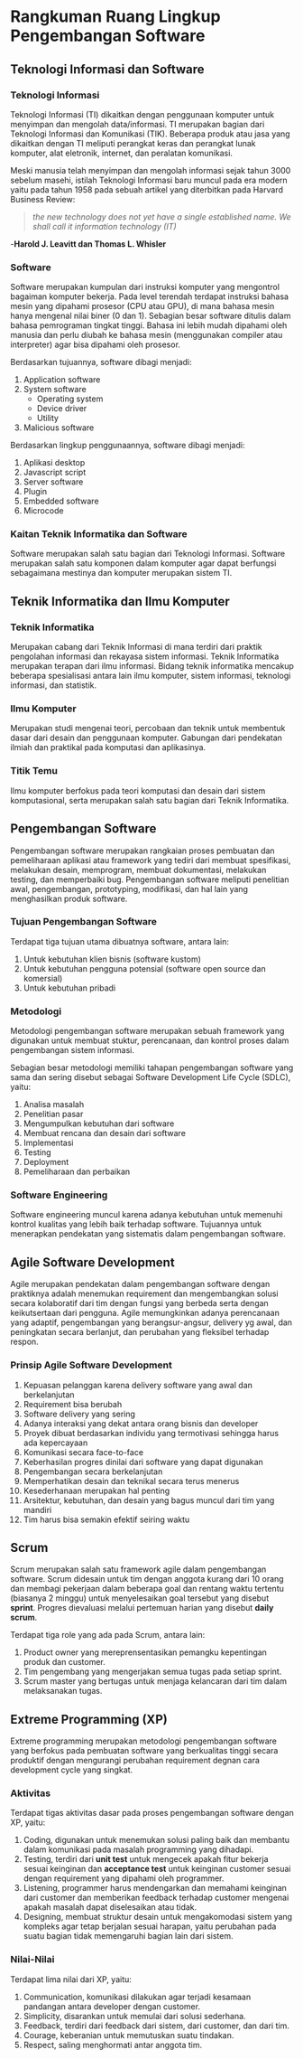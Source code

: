 # Rangkuman Ruang Lingkup Pengembangan Software

## Teknologi Informasi dan Software

### Teknologi Informasi
Teknologi Informasi (TI) dikaitkan dengan penggunaan komputer untuk menyimpan dan mengolah data/informasi. TI merupakan bagian dari Teknologi Informasi dan Komunikasi (TIK). Beberapa produk atau jasa yang dikaitkan dengan TI meliputi perangkat keras dan perangkat lunak komputer, alat eletronik, internet, dan peralatan komunikasi.

Meski manusia telah menyimpan dan mengolah informasi sejak tahun 3000 sebelum masehi, istilah Teknologi Informasi baru muncul pada era modern yaitu pada tahun 1958 pada sebuah artikel yang diterbitkan pada Harvard Business Review:
>  _the new technology does not yet have a single established name. We shall call it information technology (IT)_ 

-**Harold J. Leavitt dan Thomas L. Whisler**

### Software
Software merupakan kumpulan dari instruksi komputer yang mengontrol bagaiman komputer bekerja. Pada level terendah terdapat instruksi bahasa mesin yang dipahami prosesor (CPU atau GPU), di mana bahasa mesin hanya mengenal nilai biner (0 dan 1). Sebagian besar software ditulis dalam bahasa pemrograman tingkat tinggi. Bahasa ini lebih mudah dipahami oleh manusia dan perlu diubah ke bahasa mesin (menggunakan compiler atau interpreter) agar bisa dipahami oleh prosesor.

Berdasarkan tujuannya, software dibagi menjadi:
1. Application software 
2. System software
   - Operating system
   - Device driver
   - Utility
3. Malicious software

Berdasarkan lingkup penggunaannya, software dibagi menjadi:
1. Aplikasi desktop
2. Javascript script
3. Server software
4. Plugin
5. Embedded software
6. Microcode

### Kaitan Teknik Informatika dan Software

Software merupakan salah satu bagian dari Teknologi Informasi. Software merupakan salah satu komponen dalam komputer agar dapat berfungsi sebagaimana mestinya dan komputer merupakan sistem TI.

## Teknik Informatika dan Ilmu Komputer

### Teknik Informatika
Merupakan cabang dari Teknik Informasi di mana terdiri dari praktik pengolahan informasi dan rekayasa sistem informasi. Teknik Informatika merupakan terapan dari ilmu informasi. Bidang teknik informatika mencakup beberapa spesialisasi antara lain ilmu komputer, sistem informasi, teknologi informasi, dan statistik.

### Ilmu Komputer
Merupakan studi mengenai teori, percobaan dan teknik untuk membentuk dasar dari desain dan penggunaan komputer. Gabungan dari pendekatan ilmiah dan praktikal pada komputasi dan aplikasinya.

### Titik Temu
Ilmu komputer berfokus pada teori komputasi dan desain dari sistem komputasional, serta merupakan salah satu bagian dari Teknik Informatika.

## Pengembangan Software

Pengembangan software merupakan rangkaian proses pembuatan dan pemeliharaan aplikasi atau framework yang tediri dari membuat spesifikasi, melakukan desain, memprogram, membuat dokumentasi, melakukan testing, dan memperbaiki bug. Pengembangan software meliputi penelitian awal, pengembangan, prototyping, modifikasi, dan hal lain yang menghasilkan produk software.

### Tujuan Pengembangan Software

Terdapat tiga tujuan utama dibuatnya software, antara lain:
1. Untuk kebutuhan klien bisnis (software kustom)
2. Untuk kebutuhan pengguna potensial (software open source dan komersial)
3. Untuk kebutuhan pribadi 

### Metodologi

Metodologi pengembangan software merupakan sebuah framework yang digunakan untuk membuat stuktur, perencanaan, dan kontrol proses dalam pengembangan sistem informasi.

Sebagian besar metodologi memiliki tahapan pengembangan software yang sama dan sering disebut sebagai Software Development Life Cycle (SDLC), yaitu:
1. Analisa masalah
2. Penelitian pasar
3. Mengumpulkan kebutuhan dari software
4. Membuat rencana dan desain dari software
5. Implementasi
6. Testing
7. Deployment
8. Pemeliharaan dan perbaikan

### Software Engineering

Software engineering muncul karena adanya kebutuhan untuk memenuhi kontrol kualitas yang lebih baik terhadap software. Tujuannya untuk menerapkan pendekatan yang sistematis dalam pengembangan software.

## Agile Software Development

Agile merupakan pendekatan dalam pengembangan software dengan praktiknya adalah menemukan requirement dan mengembangkan solusi secara kolaboratif dari tim dengan fungsi yang berbeda serta dengan keikutsertaan dari pengguna. Agile memungkinkan adanya perencanaan yang adaptif, pengembangan yang berangsur-angsur, delivery yg awal, dan peningkatan secara berlanjut, dan perubahan yang fleksibel terhadap respon.

### Prinsip Agile Software Development

1. Kepuasan pelanggan karena delivery software yang awal dan berkelanjutan
2. Requirement bisa berubah
3. Software delivery yang sering 
4. Adanya interaksi yang dekat antara orang bisnis dan developer
5. Proyek dibuat berdasarkan individu yang termotivasi sehingga harus ada kepercayaan
6. Komunikasi secara face-to-face
7. Keberhasilan progres dinilai dari software yang dapat digunakan
8. Pengembangan secara berkelanjutan
9. Memperhatikan desain dan teknikal secara terus menerus
10. Kesederhanaan merupakan hal penting
11. Arsitektur, kebutuhan, dan desain yang bagus muncul dari tim yang mandiri
12. Tim harus bisa semakin efektif seiring waktu

##  Scrum

Scrum merupakan salah satu framework agile dalam pengembangan software. Scrum didesain untuk tim dengan anggota kurang dari 10 orang dan membagi pekerjaan dalam beberapa goal dan rentang waktu tertentu (biasanya 2 minggu) untuk menyelesaikan goal tersebut yang disebut **sprint**. Progres dievaluasi melalui pertemuan harian yang disebut **daily scrum**.

Terdapat tiga role yang ada pada Scrum, antara lain:
1. Product owner yang mereprensentasikan pemangku kepentingan produk dan customer.
2. Tim pengembang yang mengerjakan semua tugas pada setiap sprint.
3. Scrum master yang bertugas untuk menjaga kelancaran dari tim dalam melaksanakan tugas.

## Extreme Programming (XP)

Extreme programming merupakan metodologi pengembangan software yang berfokus pada pembuatan software yang berkualitas tinggi secara produktif dengan mengurangi perubahan requirement degnan cara development cycle yang singkat.

### Aktivitas

Terdapat tigas aktivitas dasar pada proses pengembangan software dengan XP, yaitu:
1. Coding, digunakan untuk menemukan solusi paling baik dan membantu dalam komunikasi pada masalah programming yang dihadapi.
2. Testing, terdiri dari **unit test** untuk mengecek apakah fitur bekerja sesuai keinginan dan **acceptance test** untuk keinginan customer sesuai dengan requirement yang dipahami oleh programmer.
3. Listening, programmer harus mendengarkan dan memahami keinginan dari customer dan memberikan feedback terhadap customer mengenai apakah masalah dapat diselesaikan atau tidak.
4. Designing, membuat struktur desain untuk mengakomodasi sistem yang kompleks agar tetap berjalan sesuai harapan, yaitu perubahan pada suatu bagian tidak memengaruhi bagian lain dari sistem.

### Nilai-Nilai

Terdapat lima nilai dari XP, yaitu:
1. Communication, komunikasi dilakukan agar terjadi kesamaan pandangan antara developer dengan customer.
2. Simplicity, disarankan untuk memulai dari solusi sederhana.
3. Feedback, terdiri dari feedback dari sistem, dari customer, dan dari tim.
4. Courage, keberanian untuk memutuskan suatu tindakan.
5. Respect, saling menghormati antar anggota tim.